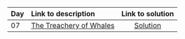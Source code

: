 | Day | Link to description | Link to solution
|:---|:---|:---:|
| 07 | [The Treachery of Whales](https://adventofcode.com/2021/day/7) | [Solution](https://github.com/versenyi98/advent-of-code-solutions/tree/main/Advent%20of%20Code/2021/Day%2007%20-%20The%20Treachery%20of%20Whales)|
